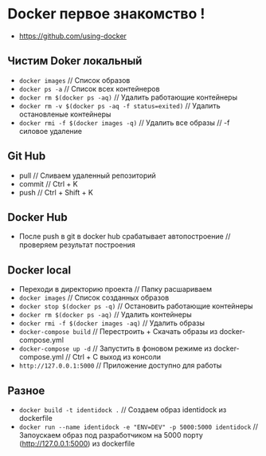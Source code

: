 Docker первое знакомство !
==========================
* https://github.com/using-docker

Чистим Doker локальный
----------------------
* `docker images` // Список образов
* `docker ps -a` // Список всех контейнеров
* `docker rm $(docker ps -aq)` // Удалить работающие контейнеры
* `docker rm -v $(docker ps -aq -f status=exited)`  // Удалить остановленые контейнеры
* `docker rmi -f $(docker images -q)`  // Удалить все образы // -f силовое удаление

Git Hub
-------
* pull // Сливаем удаленный репозиторий
* commit // Ctrl + K
* push // Ctrl + Shift + K

Docker Hub
----------
* После push в git в docker hub срабатывает автопостроение // проверяем результат построения

Docker local
------------
* Переходи в директорию проекта // Папку расшариваем
* `docker images` // Список созданных образов
* `docker stop $(docker ps -q)`  // Остановить работающие контейнеры
* `docker rm $(docker ps -aq)` // Удалить контейнеры
* `docker rmi -f $(docker images -aq)` // Удалить образы
* `docker-compose build` // Перестроить + Скачать образы из docker-compose.yml
* `docker-compose up -d`  // Запустить в фоновом режиме из docker-compose.yml // Ctrl + С выход из консоли
* `http://127.0.0.1:5000`  // Приложение доступно для работы

Разное
------
* `docker build -t identidock .`  // Создаем образ identidock из dockerfile
* `docker run --name identidock -e "ENV=DEV" -p 5000:5000 identidock`  // Запоускаем образ под разработчиком на 5000 порту (http://127.0.0.1:5000) из dockerfile


